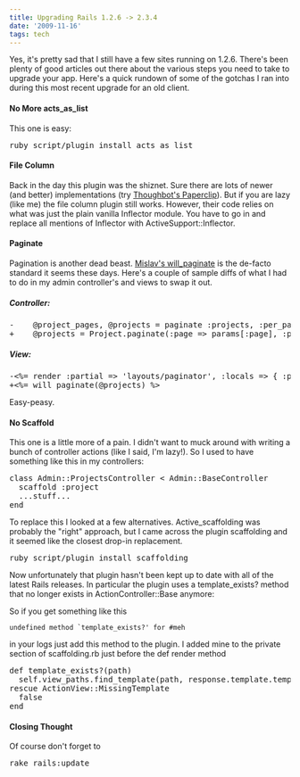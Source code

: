```yaml
---
title: Upgrading Rails 1.2.6 -> 2.3.4
date: '2009-11-16'
tags: tech
---
```


Yes, it's pretty sad that I still have a few sites running on 1.2.6. There's been plenty of good articles out there about the various steps you need to take to upgrade your app. Here's a quick rundown of some of the gotchas I ran into during this most recent upgrade for an old client.
<h4>No More acts_as_list</h4>
This one is easy:

<pre lang="bash">ruby script/plugin install acts_as_list</pre>
<h4>File Column</h4>
Back in the day this plugin was the shiznet. Sure there are lots of newer (and better) implementations (try <a href="http://www.thoughtbot.com/projects/paperclip" target="_blank">Thoughbot's Paperclip</a>). But if you are lazy (like me) the file column plugin still works. However, their code relies on what was just the plain vanilla Inflector module. You have to go in and replace all mentions of Inflector with ActiveSupport::Inflector.
<!--more-->
<h4>Paginate</h4>
Pagination is another dead beast. <a href="http://github.com/mislav/will_paginate" target="_blank">Mislav's will_paginate</a> is the de-facto standard it seems these days. Here's a couple of sample diffs of what I had to do in my admin controller's and views to swap it out.
<h5>Controller:</h5>
<pre lang="bash">-    @project_pages, @projects = paginate :projects, :per_page =&gt; 30, :order =&gt; sort_clause
+    @projects = Project.paginate(:page =&gt; params[:page], :per_page =&gt; 10, :order =&gt; sort_clause)</pre>
<h5>View:</h5>
<pre lang="bash">
-<%= render :partial => 'layouts/paginator', :locals => { :paginator => @project_pages } %>
+<%= will_paginate(@projects) %>
</pre>

Easy-peasy.
<h4>No Scaffold</h4>
This one is a little more of a pain. I didn't want to muck around with writing a bunch of controller actions (like I said, I'm lazy!). So I used to have something like this in my controllers:

<pre lang="ruby">
class Admin::ProjectsController &lt; Admin::BaseController
  scaffold :project
  ...stuff...
end
</pre>

To replace this I looked at a few alternatives. Active_scaffolding was probably the "right" approach, but I came across the plugin scaffolding and it seemed like the closest drop-in replacement.

<pre lang="bash">ruby script/plugin install scaffolding</pre>

Now unfortunately that plugin hasn't been kept up to date with all of the latest Rails releases. In particular the plugin uses a template_exists? method that no longer exists in ActionController::Base anymore:

So if you get something like this

<code>undefined method `template_exists?' for #meh</code>

in your logs just add this method to the plugin. I added mine to the private section of scaffolding.rb just before the def render method

<pre lang="ruby">
def template_exists?(path)
  self.view_paths.find_template(path, response.template.template_format)
rescue ActionView::MissingTemplate
  false
end
</pre>
<h4>Closing Thought</h4>
Of course don't forget to
<pre lang="bash">rake rails:update</pre>
